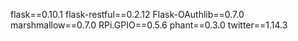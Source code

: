 flask==0.10.1
flask-restful==0.2.12
Flask-OAuthlib==0.7.0
marshmallow==0.7.0
RPi.GPIO==0.5.6
phant==0.3.0
twitter==1.14.3
